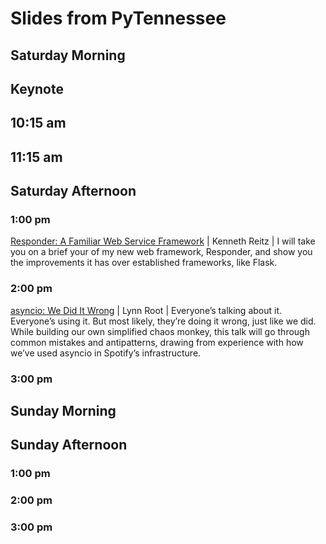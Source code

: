 # Slides from PyTennessee


## Saturday Morning

## Keynote

## 10:15 am

## 11:15 am


## Saturday Afternoon

### 1:00 pm

[Responder: A Familiar Web Service Framework](https://github.com/kennethreitz/talks/tree/master/archive/responder) | Kenneth Reitz | I will take you on a brief your of my new web framework, Responder, and show you the improvements it has over established frameworks, like Flask.

### 2:00 pm

[asyncio: We Did It Wrong](https://www.roguelynn.com/words/asyncio-we-did-it-wrong/) | Lynn Root | Everyone’s talking about it. Everyone’s using it. But most likely, they’re doing it wrong, just like we did. While building our own simplified chaos monkey, this talk will go through common mistakes and antipatterns, drawing from experience with how we’ve used asyncio in Spotify’s infrastructure.


### 3:00 pm


## Sunday Morning


## Sunday Afternoon


### 1:00 pm


### 2:00 pm


### 3:00 pm









